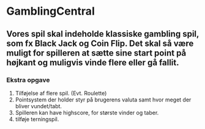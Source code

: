 # GamblingCentral
Vores spil skal indeholde klassiske gambling spil, som fx Black Jack og Coin Flip. 
Det skal så være muligt for spilleren at sætte sine start point på højkant og muligvis vinde flere eller gå fallit. 
---
### Ekstra opgave
1. Tilføjelse af flere spil. (Evt. Roulette)
2. Pointsystem der holder styr på brugerens valuta samt hvor meget der bliver vundet/tabt.
3. Spilleren kan have highscore, for største vinder og taber.
4. tilføje terningspil.
